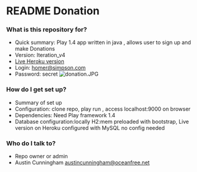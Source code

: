 # README Donation #

### What is this repository for? ###

* Quick summary: Play 1.4 app written in java , allows user to sign up and make Donations
* Version: Iteration_v4
* [Live Heroku version](http://donation-austin.herokuapp.com/)
* Login: homer@simpson.com
* Password: secret
![donation.JPG](https://bitbucket.org/repo/7ag6EX/images/656710609-donation.JPG)

### How do I get set up? ###

* Summary of set up
* Configuration: clone repo, play run , access localhost:9000 on browser
* Dependencies: Need Play framework 1.4 
* Database configuration:locally H2:mem preloaded with bootstrap, Live version on Heroku configured with MySQL no config needed


### Who do I talk to? ###

* Repo owner or admin
* Austin Cunningham austincunningham@oceanfree.net
